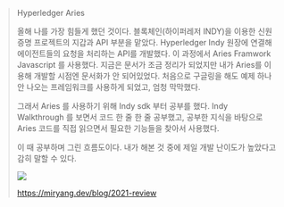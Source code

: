 
> Hyperledger Aries
> 
>올해 나를 가장 힘들게 했던 것이다. 블록체인(하이퍼레저 INDY)을 이용한 신원 증명 프로젝트의 지갑과 API 부분을 맡았다.
Hyperledger Indy 원장에 연결해 에이전트들의 요청을 처리하는 API를 개발했다.
이 과정에서 Aries Framwork Javascript 를 사용했다.
지금은 문서가 조금 정리가 되었지만 내가 Aries를 이용해 개발할 시점엔 문서화가 안 되어있었다. 처음으로 구글링을 해도 예제 하나 안 나오는 프레임워크를 사용하게 되었고, 엄청 막막했다.
>
>그래서 Aries 를 사용하기 위해 Indy sdk 부터 공부를 했다.
Indy Walkthrough 를 보면서 코드 한 줄 한 줄 공부했고, 공부한 지식을 바탕으로 Aries 코드를 직접 읽으면서 필요한 기능들을 찾아서 사용했다.
>
>이 때 공부하며 그린 흐름도이다. 내가 해본 것 중에 제일 개발 난이도가 높았다고 감히 말할 수 있다.
>
> <img src="https://miryang.dev/posts/2021-review/indy.jpeg">
>
> https://miryang.dev/blog/2021-review

